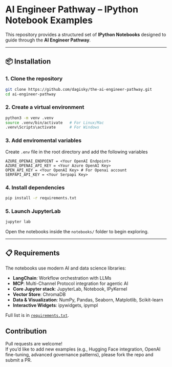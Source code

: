 # AI Engineer Pathway – IPython Notebook Examples

This repository provides a structured set of **IPython Notebooks** designed to guide through the **AI Engineer Pathway**.  

---

## 📦 Installation

### 1. Clone the repository
```bash
git clone https://github.com/dagisky/the-ai-engineer-pathway.git
cd ai-engineer-pathway
```

### 2. Create a virtual environment
```bash
python3 -m venv .venv
source .venv/bin/activate   # For Linux/Mac
.venv\Scripts\activate      # For Windows
```

### 3. Add enviromental variables
Create `.env` file in the root directory and add the following variables
```
AZURE_OPENAI_ENDPOINT = <Your OpenAI Endpoint>
AZURE_OPENAI_API_KEY = <Your Azure OpenAI Key>
OPEN_API_KEY = <Your OpenAI Key> # For Openai account
SERPAPI_API_KEY = <Your Serpapi Key>
```

### 4. Install dependencies
```bash
pip install -r requirements.txt
```

### 5. Launch JupyterLab
```bash
jupyter lab
```

Open the notebooks inside the `notebooks/` folder to begin exploring.

---

## 📋 Requirements

The notebooks use modern AI and data science libraries:  

- **LangChain**: Workflow orchestration with LLMs  
- **MCP**: Multi-Channel Protocol integration for agentic AI  
- **Core Jupyter stack**: JupyterLab, Notebook, IPyKernel  
- **Vector Store**: ChromaDB  
- **Data & Visualization**: NumPy, Pandas, Seaborn, Matplotlib, Scikit-learn  
- **Interactive Widgets**: ipywidgets, ipympl  

Full list is in [`requirements.txt`](./requirements.txt).

 
##  Contribution

Pull requests are welcome!  
If you’d like to add new examples (e.g., Hugging Face integration, OpenAI fine-tuning, advanced governance patterns), please fork the repo and submit a PR.


